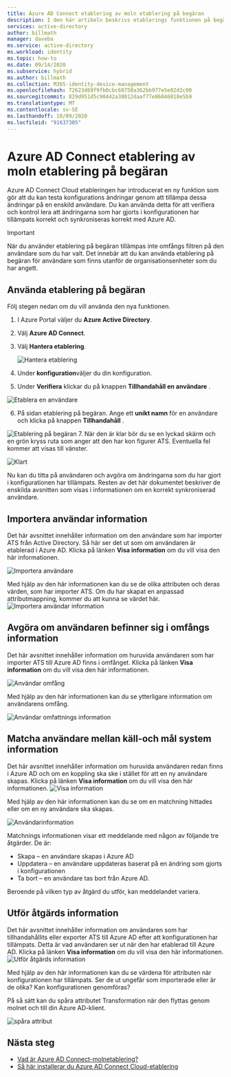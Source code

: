 ```yaml
---
title: Azure AD Connect etablering av moln etablering på begäran
description: I den här artikeln beskrivs etablerings funktionen på begäran.
services: active-directory
author: billmath
manager: daveba
ms.service: active-directory
ms.workload: identity
ms.topic: how-to
ms.date: 09/14/2020
ms.subservice: hybrid
ms.author: billmath
ms.collection: M365-identity-device-management
ms.openlocfilehash: 72623d69f9fb0cbc68758a362bb977e5e02d2c00
ms.sourcegitcommit: 829d951d5c90442a38012daaf77e86046018e5b9
ms.translationtype: MT
ms.contentlocale: sv-SE
ms.lasthandoff: 10/09/2020
ms.locfileid: "91637305"
---
```

# <a name="azure-ad-connect-cloud-provisioning-on-demand-provisioning"></a>Azure AD Connect etablering av moln etablering på begäran

Azure AD Connect Cloud etableringen har introducerat en ny funktion som gör att du kan testa konfigurations ändringar genom att tillämpa dessa ändringar på en enskild användare.  Du kan använda detta för att verifiera och kontrol lera att ändringarna som har gjorts i konfigurationen har tillämpats korrekt och synkroniseras korrekt med Azure AD.  

> [!IMPORTANT] 
> När du använder etablering på begäran tillämpas inte omfångs filtren på den användare som du har valt.  Det innebär att du kan använda etablering på begäran för användare som finns utanför de organisationsenheter som du har angett.


## <a name="using-on-demand-provisioning"></a>Använda etablering på begäran
Följ stegen nedan om du vill använda den nya funktionen.


1.  I Azure Portal väljer du **Azure Active Directory**.
2.  Välj **Azure AD Connect**.
3.  Välj **Hantera etablering**.

    ![Hantera etablering](media/how-to-configure/manage1.png)
4. Under **konfiguration**väljer du din konfiguration.
5. Under **Verifiera** klickar du på knappen **Tillhandahåll en användare** . 

 ![Etablera en användare](media/how-to-on-demand-provision/on-demand2.png)

6. På sidan etablering på begäran.  Ange ett **unikt namn** för en användare och klicka på knappen **Tillhandahåll** .  
 
 ![Etablering på begäran](media/how-to-on-demand-provision/on-demand3.png)
7. När den är klar bör du se en lyckad skärm och en grön kryss ruta som anger att den har kon figurer ATS.  Eventuella fel kommer att visas till vänster.

  ![Klart](media/how-to-on-demand-provision/on-demand4.png)

Nu kan du titta på användaren och avgöra om ändringarna som du har gjort i konfigurationen har tillämpats.  Resten av det här dokumentet beskriver de enskilda avsnitten som visas i informationen om en korrekt synkroniserad användare.

## <a name="import-user-details"></a>Importera användar information
Det här avsnittet innehåller information om den användare som har importer ATS från Active Directory.  Så här ser det ut som om användaren är etablerad i Azure AD.  Klicka på länken **Visa information** om du vill visa den här informationen.

![Importera användare](media/how-to-on-demand-provision/on-demand5.png)

Med hjälp av den här informationen kan du se de olika attributen och deras värden, som har importer ATS.  Om du har skapat en anpassad attributmappning, kommer du att kunna se värdet här.
![Importera användar information](media/how-to-on-demand-provision/on-demand6.png)

## <a name="determine-if-user-is-in-scope-details"></a>Avgöra om användaren befinner sig i omfångs information
Det här avsnittet innehåller information om huruvida användaren som har importer ATS till Azure AD finns i omfånget.  Klicka på länken **Visa information** om du vill visa den här informationen.

![Användar omfång](media/how-to-on-demand-provision/on-demand7.png)

Med hjälp av den här informationen kan du se ytterligare information om användarens omfång.

![Användar omfattnings information](media/how-to-on-demand-provision/on-demand10a.png)

## <a name="match-user-between-source-and-target-system-details"></a>Matcha användare mellan käll-och mål system information
Det här avsnittet innehåller information om huruvida användaren redan finns i Azure AD och om en koppling ska ske i stället för att en ny användare skapas.  Klicka på länken **Visa information** om du vill visa den här informationen.
![Visa information](media/how-to-on-demand-provision/on-demand8.png)

Med hjälp av den här informationen kan du se om en matchning hittades eller om en ny användare ska skapas.

![Användarinformation](media/how-to-on-demand-provision/on-demand11.png)

Matchnings informationen visar ett meddelande med någon av följande tre åtgärder.  De är:
- Skapa – en användare skapas i Azure AD
- Uppdatera – en användare uppdateras baserat på en ändring som gjorts i konfigurationen
- Ta bort – en användare tas bort från Azure AD.

Beroende på vilken typ av åtgärd du utför, kan meddelandet variera.

## <a name="perform-action-details"></a>Utför åtgärds information
Det här avsnittet innehåller information om användaren som har tillhandahållits eller exporter ATS till Azure AD efter att konfigurationen har tillämpats.  Detta är vad användaren ser ut när den har etablerad till Azure AD.  Klicka på länken **Visa information** om du vill visa den här informationen.
![Utför åtgärds information](media/how-to-on-demand-provision/on-demand9.png)

Med hjälp av den här informationen kan du se värdena för attributen när konfigurationen har tillämpats.  Ser de ut ungefär som importerade eller är de olika?  Kan konfigurationen genomföras?  

På så sätt kan du spåra attributet Transformation när den flyttas genom molnet och till din Azure AD-klient.

![spåra attribut](media/how-to-on-demand-provision/on-demand12.png)

## <a name="next-steps"></a>Nästa steg 

- [Vad är Azure AD Connect-molnetablering?](what-is-cloud-provisioning.md)
- [Så här installerar du Azure AD Connect Cloud-etablering](how-to-install.md)
 